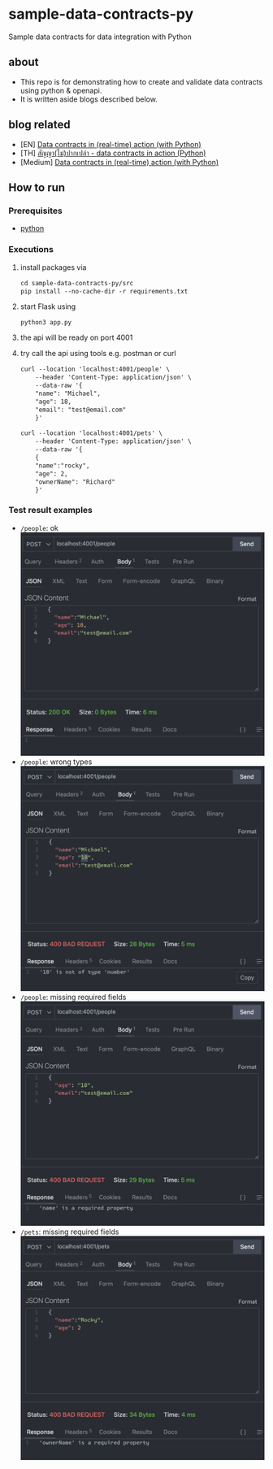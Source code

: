 # sample-data-contracts-py

Sample data contracts for data integration with Python

## about

- This repo is for demonstrating how to create and validate data contracts using python & openapi.
- It is written aside blogs described below.

## blog related

- [EN] [Data contracts in (real-time) action (with Python)]()
- [TH] [สัญญา(ไม่)ปากเปล่า - data contracts in action (Python)]()
- [Medium] [Data contracts in (real-time) action (with Python)]()

## How to run

### Prerequisites

- [python](https://www.python.org/downloads/)

### Executions

1. install packages via
  
    ```shell
    cd sample-data-contracts-py/src
    pip install --no-cache-dir -r requirements.txt
    ```

1. start Flask using

    ```shell
    python3 app.py
    ```

1. the api will be ready on port 4001
1. try call the api using tools e.g. postman or curl

    ```shell
    curl --location 'localhost:4001/people' \
        --header 'Content-Type: application/json' \
        --data-raw '{
        "name": "Michael",
        "age": 18,
        "email": "test@email.com"
        }'
    ```

    ```shell
    curl --location 'localhost:4001/pets' \
        --header 'Content-Type: application/json' \
        --data-raw '{
        {
        "name":"rocky",
        "age": 2,
        "ownerName": "Richard"
        }'
    ```

### Test result examples

- `/people`: ok
![ok](./resources/01-call-ok.png)
- `/people`: wrong types
![wrong type](./resources/02-call-failed-wrong-types.png)
- `/people`: missing required fields
![wrong type](./resources/03-call-failed-missing-req-field.png)
- `/pets`: missing required fields
![wrong type](./resources/04-call-failed-pets.png)
